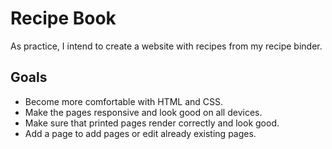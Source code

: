 # Recipe Book

As practice, I intend to create a website with recipes from my recipe binder.

## Goals

- Become more comfortable with HTML and CSS.
- Make the pages responsive and look good on all devices.
- Make sure that printed pages render correctly and look good.
- Add a page to add pages or edit already existing pages.